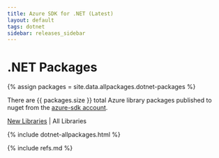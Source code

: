 ```yaml
---
title: Azure SDK for .NET (Latest)
layout: default
tags: dotnet
sidebar: releases_sidebar
---
```

# .NET Packages

{% assign packages = site.data.allpackages.dotnet-packages %}

There are {{ packages.size }} total Azure library packages published to nuget from the [azure-sdk account](https://www.nuget.org/profiles/azure-sdk).

[New Libraries](../dotnet.md) | All Libraries

{% include dotnet-allpackages.html %}

{% include refs.md %}
